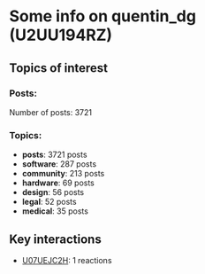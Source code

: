 # Some info on quentin_dg (U2UU194RZ)


## Topics of interest

### Posts: 

Number of posts: 3721

### Topics:

* __posts__: 3721 posts
* __software__: 287 posts
* __community__: 213 posts
* __hardware__: 69 posts
* __design__: 56 posts
* __legal__: 52 posts
* __medical__: 35 posts

## Key interactions 

* [U07UEJC2H](./U07UEJC2H.md): 1 reactions
